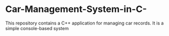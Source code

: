 # Car-Management-System-in-C-
This repository contains a C++ application for managing car records. It is a simple console-based system
